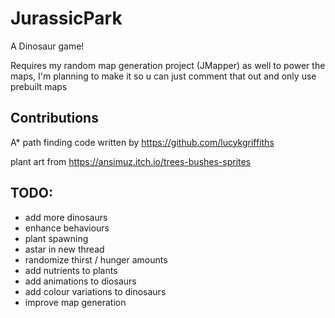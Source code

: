 # JurassicPark
A Dinosaur game!


Requires my random map generation project (JMapper) as well to power the maps, I'm planning to make it so u can just comment that out and only use prebuilt maps

## Contributions

A* path finding code written by https://github.com/lucykgriffiths

plant art from https://ansimuz.itch.io/trees-bushes-sprites

## TODO:

 - add more dinosaurs
 - enhance behaviours
 - plant spawning
 - astar in new thread
 - randomize thirst / hunger amounts
 - add nutrients to plants
 - add animations to diosaurs
 - add colour variations to dinosaurs
 - improve map generation
